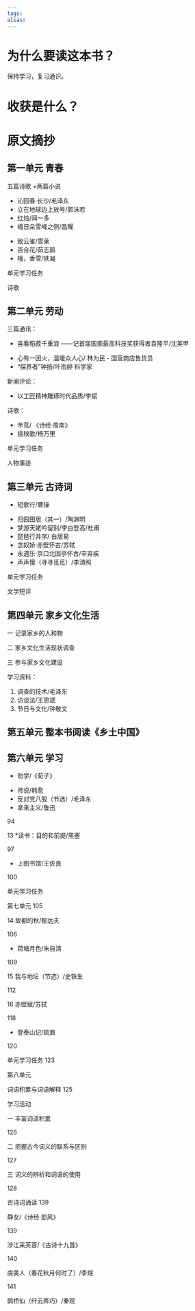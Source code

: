 ```yaml
---
tags: 
alias:
---
```


# 为什么要读这本书？

保持学习，复习通识。

# 收获是什么？

# 原文摘抄

## 第一单元 青春

五篇诗歌 +两篇小说

- 沁园春·长沙/毛泽东 
- 立在地球边上放号/郭沫若
- 红烛/闻一多
- 峨日朵雪峰之侧/昌耀
* 致云雀/雪莱 
* 百合花/茹志鹃
* 哦，香雪/铁凝

单元学习任务

诗歌

## 第二单元 劳动

三篇通讯：
- 喜看稻菽千重浪
  ——记首届国家最高科技奖获得者袁隆平/沈英甲 
* 心有一团火，温暖众人心/ 林为民 - 国营商店售货员
* “探界者”钟扬/叶雨婷 科学家

新闻评论：
- 以工匠精神雕琢时代品质/李斌

诗歌：
- 芣苢/ 《诗经·周南》
- 插秧歌/杨万里 

单元学习任务

人物事迹
## 第三单元 古诗词

-  短歌行/曹操
* 归园田居（其一）/陶渊明
* 梦游天姥吟留别/李白登高/杜甫
* 琵琶行并序/ 白居易
* 念奴娇·赤壁怀古/苏轼
* 永遇乐·京口北固亭怀古/辛弃疾 
* 声声慢（寻寻觅觅）/李清照

单元学习任务

文学短评
## 第四单元 家乡文化生活

一 记录家乡的人和物

二 家乡文化生活现状调查 

三 参与家乡文化建设 

学习资料：
1. 调查的技术/毛泽东
2. 访谈法/王思斌
3. 节日与文化/钟敬文

## 第五单元 整本书阅读《乡土中国》

## 第六单元 学习

- 劝学/《荀子》
* 师说/韩愈
* 反对党八股（节选）/毛泽东
* 拿来主义/鲁迅

94

13 *读书：目的和前提/黑塞

97

* 上图书馆/王佐良

100

单元学习任务

第七单元 105

14 故都的秋/郁达夫

106

* 荷塘月色/朱自清

109

15 我与地坛（节选）/史铁生

112

16 赤壁赋/苏轼

118

* 登泰山记/姚鼐

120

单元学习任务 123

第八单元

词语积累与词语解释 125

学习活动

一 丰富词语积累

126

二 把握古今词义的联系与区别

127

三 词义的辨析和词语的使用

128

古诗词诵读 139

静女/《诗经·邶风》

139

涉江采芙蓉/《古诗十九首》

140

虞美人（春花秋月何时了）/李煜

141

鹊桥仙（纤云弄巧）/秦观